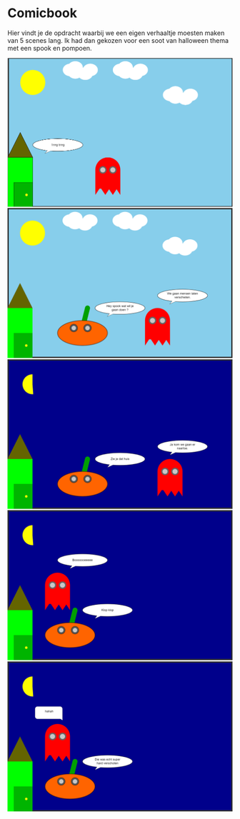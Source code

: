 # Comicbook 
<p>Hier vindt je de opdracht waarbij we een eigen verhaaltje moesten maken van 5 scenes lang. 
Ik had dan gekozen voor een soot van halloween thema met een spook en pompoen.</p>

<img src = "fotos/cb.png">
<img src = "fotos/cb2.png">
<img src = "fotos/cb3.png">
<img src = "fotos/cb4.png">
<img src = "fotos/cb5.png">
